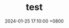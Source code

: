 ---
title: test
date: 2024-01-25 17:10:00 +0800
categories: [0, 3]
tags: [1]     # TAG names should always be lowercase
---